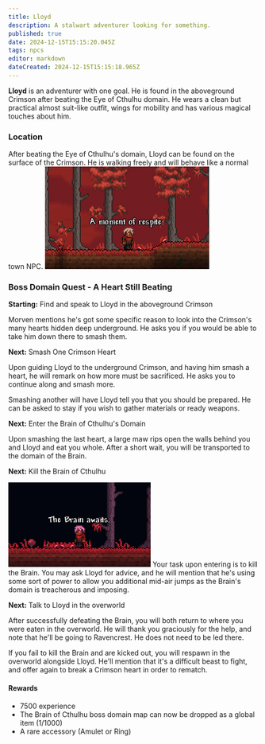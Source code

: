 ```yaml
---
title: Lloyd
description: A stalwart adventurer looking for something.
published: true
date: 2024-12-15T15:15:20.045Z
tags: npcs
editor: markdown
dateCreated: 2024-12-15T15:15:18.965Z
---
```


**Lloyd** is an adventurer with one goal. He is found in the aboveground Crimson after beating the Eye of Cthulhu domain.
He wears a clean but practical almost suit-like outfit, wings for mobility and has various magical touches about him.

### Location
After beating the Eye of Cthulhu's domain, Lloyd can be found on the surface of the Crimson. He is walking freely and will behave like a normal town NPC.
![lloydaboveground.png](/lloydaboveground.png "Lloyd commenting on the calm.")

### Boss Domain Quest - A Heart Still Beating
**Starting:** Find and speak to Lloyd in the aboveground Crimson

Morven mentions he's got some specific reason to look into the Crimson's many hearts hidden deep underground. He asks you if you would be able to take him down there to smash them.

**Next:** Smash One Crimson Heart

Upon guiding Lloyd to the underground Crimson, and having him smash a heart, he will remark on how more must be sacrificed. He asks you to continue along and smash more.

Smashing another will have Lloyd tell you that you should be prepared. He can be asked to stay if you wish to gather materials or ready weapons.

**Next:** Enter the Brain of Cthulhu's Domain

Upon smashing the last heart, a large maw rips open the walls behind you and Lloyd and eat you whole. After a short wait, you will be transported to the domain of the Brain.

**Next:** Kill the Brain of Cthulhu

![lloyddomainpng.png](/lloyddomainpng.png "Lloyd preparing you for the fight.")
Your task upon entering is to kill the Brain. You may ask Lloyd for advice, and he will mention that he's using some sort of power to allow you additional mid-air jumps as the Brain's domain is treacherous and imposing.

**Next:** Talk to Lloyd in the overworld

After successfully defeating the Brain, you will both return to where you were eaten in the overworld. He will thank you graciously for the help, and note that he'll be going to Ravencrest. He does not need to be led there.

If you fail to kill the Brain and are kicked out, you will respawn in the overworld alongside Lloyd. He'll mention that it's a difficult beast to fight, and offer again to break a Crimson heart in order to rematch.

#### Rewards

- 7500 experience
- The Brain of Cthulhu boss domain map can now be dropped as a global item (1/1000)
- A rare accessory (Amulet or Ring)